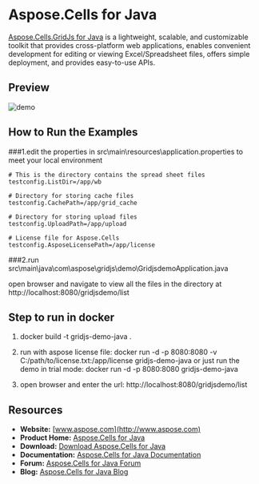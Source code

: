 # Aspose.Cells for Java
[Aspose.Cells.GridJs for Java](http://www.aspose.com/products/cells/java)  is a lightweight, scalable, and customizable toolkit that provides cross-platform web applications, enables convenient development for editing or viewing Excel/Spreadsheet files, offers simple deployment, and provides easy-to-use APIs.

## Preview

 <img alt='demo' src='https://unpkg.com/gridjs-spreadsheet@25.1.0/preview.gif' />

## How to Run the Examples
###1.edit the properties in src\main\resources\application.properties to meet your local environment
```properties
# This is the directory contains the spread sheet files
testconfig.ListDir=/app/wb

# Directory for storing cache files
testconfig.CachePath=/app/grid_cache

# Directory for storing upload files
testconfig.UploadPath=/app/upload

# License file for Aspose.Cells
testconfig.AsposeLicensePath=/app/license
```
###2.run src\main\java\com\aspose\gridjs\demo\GridjsdemoApplication.java

open browser and navigate to view all the files in the directory at http://localhost:8080/gridjsdemo/list

## Step to run in docker 

1. docker build -t gridjs-demo-java .

2. run with aspose license file:
      docker run -d -p 8080:8080  -v C:/path/to/license.txt:/app/license gridjs-demo-java
   or just run the demo in trial mode:
      docker run -d -p 8080:8080 gridjs-demo-java
      
3. open browser and enter the url: http://localhost:8080/gridjsdemo/list

## Resources

+ **Website:** [www.aspose.com](http://www.aspose.com) 
+ **Product Home:** [Aspose.Cells for Java](http://www.aspose.com/products/cells/java)
+ **Download:** [Download Aspose.Cells for Java](https://downloads.aspose.com/cells/java)
+ **Documentation:** [Aspose.Cells for Java Documentation](https://docs.aspose.com/display/cellsjava/Home)
+ **Forum:** [Aspose.Cells for Java Forum](http://www.aspose.com/community/forums/aspose.cells-product-family/19/showforum.aspx)
+ **Blog:** [Aspose.Cells for Java Blog](https://blog.aspose.com/category/aspose-products/aspose-cells-product-family/)
